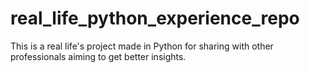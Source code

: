 # real_life_python_experience_repo
This is a real life's project made in Python for sharing with other professionals aiming to get better insights.
